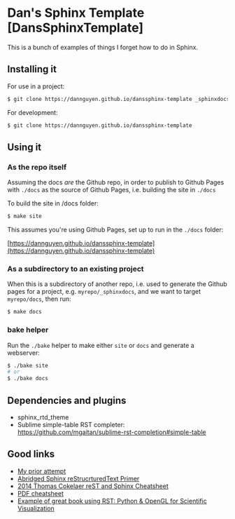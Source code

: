 # Dan's Sphinx Template [DansSphinxTemplate]

This is a bunch of examples of things I forget how to do in Sphinx. 

## Installing it


For use in a project:

```sh
$ git clone https://dannguyen.github.io/danssphinx-template _sphinxdocs
```

For development:

```sh
$ git clone https://dannguyen.github.io/danssphinx-template
```

## Using it


### As the repo itself

Assuming the docs *are* the Github repo, in order to publish to Github Pages with `./docs` as the source of Github Pages, i.e. building the site in `./docs`

To build the site in /docs folder:

```sh
$ make site
```

This assumes you're using Github Pages, set up to run in the `./docs` folder:

[https://dannguyen.github.io/danssphinx-template](https://dannguyen.github.io/danssphinx-template)



### As a subdirectory to an existing project

When this is a subdirectory of another repo, i.e. used to generate the Github pages for a project, e.g. `myrepo/_sphinxdocs`, and we want to target `myrepo/docs`, then run:


```sh
$ make docs
```


### bake helper

Run the `./bake` helper to make either `site` or `docs` and generate a webserver:

```sh
$ ./bake site
# or 
$ ./bake docs
```



## Dependencies and plugins

- sphinx_rtd_theme
- Sublime simple-table RST completer: https://github.com/mgaitan/sublime-rst-completion#simple-table



## Good links

- [My prior attempt](https://github.com/dannguyen/sphinx-docs-hotttips)
- [Abridged Sphinx reStrucrturedText Primer](https://build-me-the-docs-please.readthedocs.io/en/latest/Using_Sphinx/OnReStructuredText.html)
- [2014 Thomas Cokelaer reST and Sphinx Cheatsheet](https://thomas-cokelaer.info/tutorials/sphinx/rest_syntax.html)
- [PDF cheatsheet](https://github.com/radeklat/sphinx-rest-cheatsheet)
- [Example of great book using RST: Python & OpenGL for Scientific Visualization](https://github.com/rougier/python-opengl)
